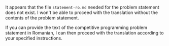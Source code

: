 It appears that the file `statement-ro.md` needed for the problem statement does not exist. I won't be able to proceed with the translation without the contents of the problem statement.

If you can provide the text of the competitive programming problem statement in Romanian, I can then proceed with the translation according to your specified instructions.